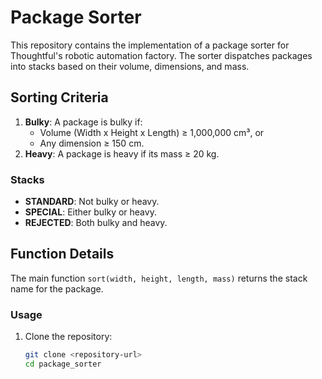 # Package Sorter

This repository contains the implementation of a package sorter for Thoughtful's robotic automation factory. The sorter dispatches packages into stacks based on their volume, dimensions, and mass.

## Sorting Criteria

1. **Bulky**: A package is bulky if:
   - Volume (Width x Height x Length) ≥ 1,000,000 cm³, or
   - Any dimension ≥ 150 cm.
2. **Heavy**: A package is heavy if its mass ≥ 20 kg.

### Stacks

- **STANDARD**: Not bulky or heavy.
- **SPECIAL**: Either bulky or heavy.
- **REJECTED**: Both bulky and heavy.

## Function Details

The main function `sort(width, height, length, mass)` returns the stack name for the package.

### Usage

1. Clone the repository:
   ```bash
   git clone <repository-url>
   cd package_sorter
